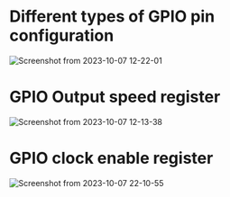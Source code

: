 # Different types of GPIO pin configuration
![Screenshot from 2023-10-07 12-22-01](https://github.com/PranabNandy/MCU-Driver-Development/assets/80820274/53485490-42db-4e29-b7bb-6b45d569c372)


# GPIO Output speed register
![Screenshot from 2023-10-07 12-13-38](https://github.com/PranabNandy/MCU-Driver-Development/assets/80820274/c598b713-88a2-42a6-966f-54498a5cb7b4)


# GPIO clock enable register

![Screenshot from 2023-10-07 22-10-55](https://github.com/PranabNandy/MCU-Driver-Development/assets/80820274/4e6fd3b8-1ead-40e1-9567-d8886dba9c77)

